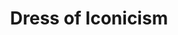 ---
title: "Dress of Iconicism"
featuredImage: "photos/products/dress1.jpg"
description: "The only black dress you'll ever need because it is a classic. You'll never have to buy another one. That's why the price is great."
reviews:
- name: "Taylor Swift"
  reviewDescription: "Wow! I love this! I feel so classic. It never goes out of style."
  rating: "9/10"
  wouldRecommend: true
- name: "Ericka"
  reviewDescription: "Not really my thing, but I can see why'd you like it. Solid 7."
  rating: "7/10"
  wouldRecommend: false
price: 9999.99
category: "Women's fancy wear"
---